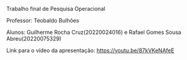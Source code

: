 Trabalho final de Pesquisa Operacional

Professor: Teobaldo Bulhões


Alunos:
  Guilherme Rocha Cruz(20220024016) e Rafael Gomes Sousa Abreu(20220075329)

Link para o vídeo da apresentação: https://youtu.be/87kVKeNAfeE

